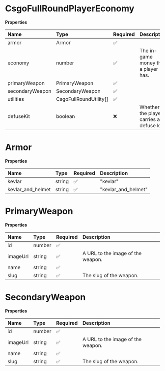 # CsgoFullRoundPlayerEconomy

**Properties**

| Name            | Type                   | Required | Description                             |
| :-------------- | :--------------------- | :------- | :-------------------------------------- |
| armor           | Armor                  | ✅       |                                         |
| economy         | number                 | ✅       | The in-game money that a player has.    |
| primaryWeapon   | PrimaryWeapon          | ✅       |                                         |
| secondaryWeapon | SecondaryWeapon        | ✅       |                                         |
| utilities       | CsgoFullRoundUtility[] | ✅       |                                         |
| defuseKit       | boolean                | ❌       | Whether the player carries a defuse kit |

# Armor

**Properties**

| Name              | Type   | Required | Description         |
| :---------------- | :----- | :------- | :------------------ |
| kevlar            | string | ✅       | "kevlar"            |
| kevlar_and_helmet | string | ✅       | "kevlar_and_helmet" |

# PrimaryWeapon

**Properties**

| Name     | Type   | Required | Description                       |
| :------- | :----- | :------- | :-------------------------------- |
| id       | number | ✅       |                                   |
| imageUrl | string | ✅       | A URL to the image of the weapon. |
| name     | string | ✅       |                                   |
| slug     | string | ✅       | The slug of the weapon.           |

# SecondaryWeapon

**Properties**

| Name     | Type   | Required | Description                       |
| :------- | :----- | :------- | :-------------------------------- |
| id       | number | ✅       |                                   |
| imageUrl | string | ✅       | A URL to the image of the weapon. |
| name     | string | ✅       |                                   |
| slug     | string | ✅       | The slug of the weapon.           |
